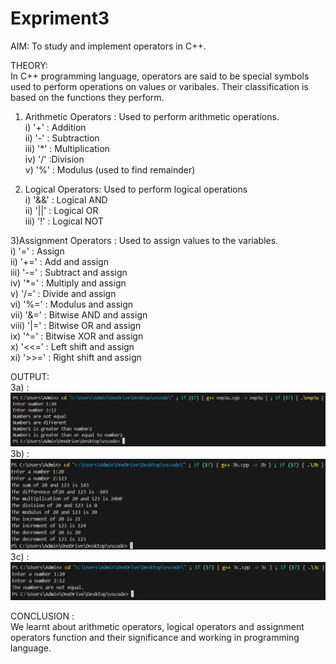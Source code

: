 # Expriment3

AIM: To study and implement operators in C++. <br>

THEORY: <br>
In C++ programming language, operators are said to be special symbols used to perform operations on values or varibales. Their classification is based on the functions they perform. <br>

1) Arithmetic Operators : Used to perform arithmetic operations. <br>
i) '+' : Addition <br>
ii) '-' : Subtraction <br>
iii) '*' : Multiplication <br>
iv) '/' :Division <br>
v) '%' : Modulus (used to find remainder) <br>

2) Logical Operators: Used to perform logical operations <br>
i) '&&' : Logical AND <br>
ii) '||' : Logical OR <br>
iii) '!' : Logical NOT  <br>

 3)Assignment Operators : Used to assign values to the variables.  <br>
  i) '=' : Assign <br>
  ii) '+=' : Add and assign <br>
  iii) '-=' : Subtract and assign <br>
iv) '*=' : Multiply and assign <br>
v) '/=' : Divide and assign <br>
vi) '%=' : Modulus and assign <br>
vii) '&=' : Bitwise AND and assign <br>
viii) '|=' : Bitwise OR and assign <br>
ix) '^=' : Bitwise XOR and assign <br>
x) '<<=' : Left shift and assign <br>
xi) '>>=' : Right shift and assign <br>

OUTPUT:  <br>
3a) :  <br>
![exp3a](https://github.com/sarakanyal03/CDS_Expriment3/blob/main/Screenshot%202024-07-31%20011317.png)
3b) :<br>
![exp3b](https://github.com/sarakanyal03/CDS_Expriment3/blob/main/Screenshot%202024-07-31%20011427.png)
3c) : <br>
![exp3c](https://github.com/sarakanyal03/CDS_Expriment3/blob/main/Screenshot%202024-07-31%20011541.png)

CONCLUSION : <br>
We learnt about arithmetic operators, logical operators and assignment operators function and their significance and working in programming language.



